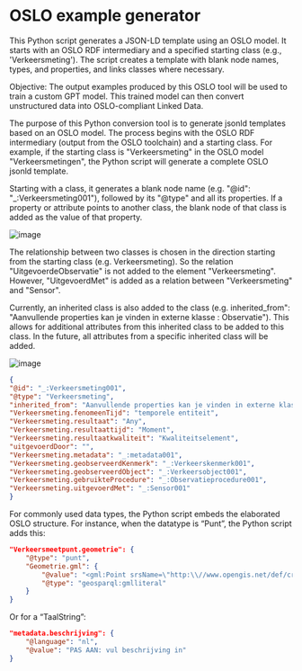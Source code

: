 # OSLO example generator

This Python script generates a JSON-LD template using an OSLO model. It starts with an OSLO RDF intermediary and a specified starting class (e.g., 'Verkeersmeting'). The script creates a template with blank node names, types, and properties, and links classes where necessary.

Objective: The output examples produced by this OSLO tool will be used to train a custom GPT model. This trained model can then convert unstructured data into OSLO-compliant Linked Data.


The purpose of this Python conversion tool is to generate jsonld templates based on an OSLO model. The process begins with the OSLO RDF intermediary (output from the OSLO toolchain) and a starting class. For example, if the starting class is "Verkeersmeting" in the OSLO model "Verkeersmetingen", the Python script will generate a complete OSLO jsonld template.

Starting with a class, it generates a blank node name (e.g. "@id": "_:Verkeersmeting001"), followed by its "@type" and all its properties. If a property or attribute points to another class, the blank node of that class is added as the value of that property.

![image](https://github.com/samuvack/OSLO-example-generator/assets/15192194/6e9f0e63-c19a-4c5e-9422-afb38e3a9c7d)


The relationship between two classes is chosen in the direction starting from the starting class (e.g. Verkeersmeting). So the relation "UitgevoerdeObservatie" is not added to the element "Verkeersmeting". However, "UitgevoerdMet" is added as a relation between "Verkeersmeting" and "Sensor".

Currently, an inherited class is also added to the class (e.g. inherited_from": "Aanvullende properties kan je vinden in externe klasse : Observatie"). This allows for additional attributes from this inherited class to be added to this class. In the future, all attributes from a specific inherited class will be added.

![image](https://github.com/samuvack/OSLO-example-generator/assets/15192194/5b9f38a1-fe29-4bb4-bf6b-fa6f7495e664)


```json
{
"@id": "_:Verkeersmeting001",
"@type": "Verkeersmeting",
"inherited_from": "Aanvullende properties kan je vinden in externe klasse : Observatie",
"Verkeersmeting.fenomeenTijd": "temporele entiteit",
"Verkeersmeting.resultaat": "Any",
"Verkeersmeting.resultaattijd": "Moment",
"Verkeersmeting.resultaatkwaliteit": "Kwaliteitselement",
"uitgevoerdDoor": "",
"Verkeersmeting.metadata": "_:metadata001",
"Verkeersmeting.geobserveerdKenmerk": "_:Verkeerskenmerk001",
"Verkeersmeting.geobserveerdObject": "_:Verkeersobject001",
"Verkeersmeting.gebruikteProcedure": "_:Observatieprocedure001",
"Verkeersmeting.uitgevoerdMet": "_:Sensor001"
}
```


For commonly used data types, the Python script embeds the elaborated OSLO structure. For instance, when the datatype is “Punt”, the Python script adds this:

```json
"Verkeersmeetpunt.geometrie": {
    "@type": "punt",
    "Geometrie.gml": {
        "@value": "<gml:Point srsName=\"http:\\//www.opengis.net/def/crs/EPSG/0/4326\"><gml:coordinates>  Vul in: Lat Lon </gml:coordinates><gml:Point>",
        "@type": "geosparql:gmlliteral"
    }
}
```
Or for a “TaalString”:
```json
"metadata.beschrijving": {
    "@language": "nl",
    "@value": "PAS AAN: vul beschrijving in"
}
```
